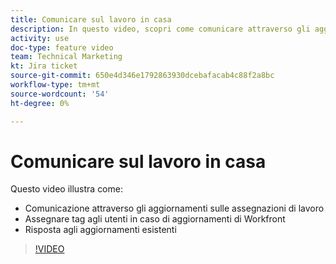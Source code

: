 ```yaml
---
title: Comunicare sul lavoro in casa
description: In questo video, scopri come comunicare attraverso gli aggiornamenti sulle assegnazioni di lavoro, assegnare tag agli utenti sugli aggiornamenti e rispondere agli aggiornamenti esistenti.
activity: use
doc-type: feature video
team: Technical Marketing
kt: Jira ticket
source-git-commit: 650e4d346e1792863930dcebafacab4c88f2a8bc
workflow-type: tm+mt
source-wordcount: '54'
ht-degree: 0%

---
```


# Comunicare sul lavoro in casa

Questo video illustra come:

* Comunicazione attraverso gli aggiornamenti sulle assegnazioni di lavoro
* Assegnare tag agli utenti in caso di aggiornamenti di Workfront
* Risposta agli aggiornamenti esistenti

>[!VIDEO](https://video.tv.adobe.com/v/335102/?quality=12&learn=on)
